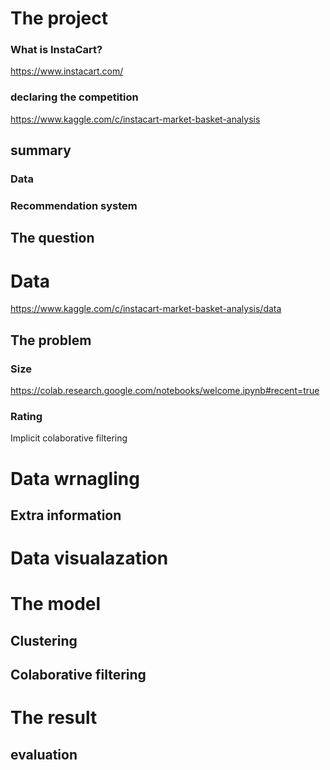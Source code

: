 
# The project
### What is InstaCart?
https://www.instacart.com/
### declaring the competition
https://www.kaggle.com/c/instacart-market-basket-analysis
## summary
### Data
### Recommendation system
## The question
# Data
https://www.kaggle.com/c/instacart-market-basket-analysis/data


## The problem
### Size
https://colab.research.google.com/notebooks/welcome.ipynb#recent=true
### Rating 
Implicit colaborative filtering

# Data wrnagling
## Extra information
# Data visualazation
# The model
## Clustering
## Colaborative filtering
# The result
## evaluation

